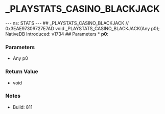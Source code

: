 # _PLAYSTATS_CASINO_BLACKJACK

--- ns: STATS --- ## _PLAYSTATS_CASINO_BLACKJACK  // 0x3EAE97309727E7AD void _PLAYSTATS_CASINO_BLACKJACK(Any p0);  NativeDB Introduced: v1734  ## Parameters * **p0**:

### Parameters
* Any p0

### Return Value
* void

### Notes
* Build: 811

